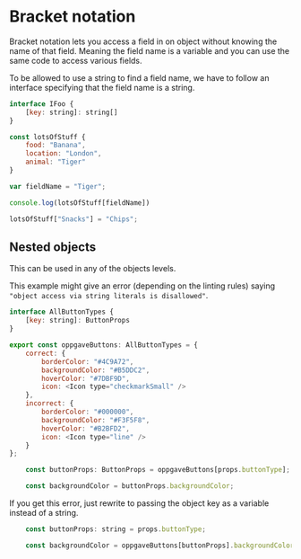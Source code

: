 # Bracket notation

Bracket notation lets you access a field in on object without knowing the name of that field. Meaning the field name is a variable and you can use the same code to access various fields.

To be allowed to use a string to find a field name, we have to follow an interface specifying that the field name is a string.
```js
interface IFoo {
    [key: string]: string[]
}

const lotsOfStuff {
    food: "Banana",
    location: "London",
    animal: "Tiger"
}

var fieldName = "Tiger";

console.log(lotsOfStuff[fieldName])

lotsOfStuff["Snacks"] = "Chips";
```

## Nested objects

This can be used in any of the objects levels.

This example might give an error (depending on the linting rules) saying `"object access via string literals is disallowed"`.

```js
interface AllButtonTypes {
	[key: string]: ButtonProps
}

export const oppgaveButtons: AllButtonTypes = {
	correct: {
		borderColor: "#4C9A72",
		backgroundColor: "#B5DDC2",
		hoverColor: "#7DBF9D",
		icon: <Icon type="checkmarkSmall" />
	},
	incorrect: {
		borderColor: "#000000",
		backgroundColor: "#F3F5F8",
		hoverColor: "#B2BFD2",
		icon: <Icon type="line" />
	}
};

	const buttonProps: ButtonProps = oppgaveButtons[props.buttonType];

    const backgroundColor = buttonProps.backgroundColor;
```

If you get this error, just rewrite to passing the object key as a variable instead of a string.

```js
	const buttonProps: string = props.buttonType;

    const backgroundColor = oppgaveButtons[buttonProps].backgroundColor;
```